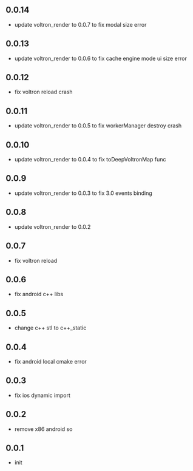 ## 0.0.14

- update voltron_render to 0.0.7 to fix modal size error

## 0.0.13

- update voltron_render to 0.0.6 to fix cache engine mode ui size error

## 0.0.12

- fix voltron reload crash

## 0.0.11

- update voltron_render to 0.0.5 to fix workerManager destroy crash

## 0.0.10

- update voltron_render to 0.0.4 to fix toDeepVoltronMap func

## 0.0.9

- update voltron_render to 0.0.3 to fix 3.0 events binding

## 0.0.8

- update voltron_render to 0.0.2

## 0.0.7

- fix voltron reload

## 0.0.6

- fix android c++ libs

## 0.0.5

- change c++ stl to c++_static

## 0.0.4

- fix android local cmake error

## 0.0.3

- fix ios dynamic import

## 0.0.2

- remove x86 android so

## 0.0.1

- init

